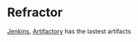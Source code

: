 # Refractor

[Jenkins](https://35.222.46.52/job/Refractor/lastStableBuild/), [Artifactory](https://keturah.jfrog.io/ui/builds/Refractor?buildRepo=artifactory-build-info) has the lastest artifacts

